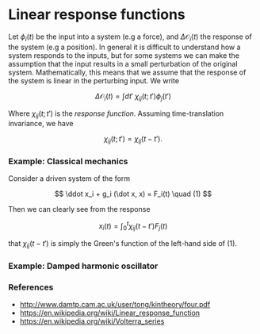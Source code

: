 # Linear response functions

Let $\phi_i(t)$ be the input into a system (e.g a force), and $\Delta \mathcal{O}_i(t)$ the response of the system (e.g a position). In general it is difficult to understand how a system responds to the inputs, but for some systems we can make the assumption that the input results in a small perturbation of the original system. Mathematically, this means that we assume that the response of the system is linear in the perturbing input. We write

$$
\Delta \mathcal{O}_i(t) = \int dt'\ \chi_{ij} (t ; t') \phi_j(t')
$$

Where $\chi_{ij}(t;t')$ is the *response function*. Assuming time-translation invariance, we have

$$\chi_{ij}(t;t') = \chi_{ij}(t - t').$$



### Example: Classical mechanics

Consider a driven system of the form

$$
\ddot x_i + g_i (\dot x, x) = F_i(t) \quad (1)
$$

Then we can clearly see from the response

$$
x_i(t) = \int_0^t \chi_{ij}(t - t') F_j(t)
$$

that $\chi_{ij}(t-t')$ is simply the Green's function of the left-hand side of (1).

### Example:  Damped harmonic oscillator


### References

- http://www.damtp.cam.ac.uk/user/tong/kintheory/four.pdf
- https://en.wikipedia.org/wiki/Linear_response_function
- https://en.wikipedia.org/wiki/Volterra_series
<!--stackedit_data:
eyJoaXN0b3J5IjpbMjA0OTA5MzA4XX0=
-->